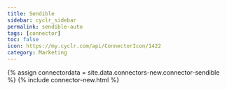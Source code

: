```yaml
---
title: Sendible
sidebar: cyclr_sidebar
permalink: sendible-auto
tags: [connector]
toc: false
icon: https://my.cyclr.com/api/ConnectorIcon/1422
category: Marketing
---
```

{% assign connectordata = site.data.connectors-new.connector-sendible %}
{% include connector-new.html %}	